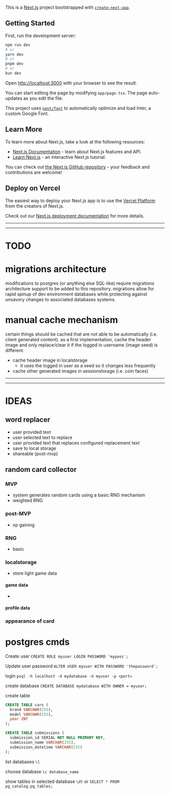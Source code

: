 This is a [Next.js](https://nextjs.org/) project bootstrapped with [`create-next-app`](https://github.com/vercel/next.js/tree/canary/packages/create-next-app).

## Getting Started

First, run the development server:

```bash
npm run dev
# or
yarn dev
# or
pnpm dev
# or
bun dev
```

Open [http://localhost:3000](http://localhost:3000) with your browser to see the result.

You can start editing the page by modifying `app/page.tsx`. The page auto-updates as you edit the file.

This project uses [`next/font`](https://nextjs.org/docs/basic-features/font-optimization) to automatically optimize and load Inter, a custom Google Font.

## Learn More

To learn more about Next.js, take a look at the following resources:

- [Next.js Documentation](https://nextjs.org/docs) - learn about Next.js features and API.
- [Learn Next.js](https://nextjs.org/learn) - an interactive Next.js tutorial.

You can check out [the Next.js GitHub repository](https://github.com/vercel/next.js/) - your feedback and contributions are welcome!

## Deploy on Vercel

The easiest way to deploy your Next.js app is to use the [Vercel Platform](https://vercel.com/new?utm_medium=default-template&filter=next.js&utm_source=create-next-app&utm_campaign=create-next-app-readme) from the creators of Next.js.

Check out our [Next.js deployment documentation](https://nextjs.org/docs/deployment) for more details.

---

---

# TODO

# migrations architecture

modifications to postgres (or anything else SQL-like) require migrations architecture support to be added to this repository. migrations allow for rapid spinup of dev environment databases while protecting against unsavory changes to associated databases systems.

# manual cache mechanism

certain things should be cached that are not able to be automatically (i.e. client generated content). as a first implementation, cache the header image and only replace/clear it if the logged in username (image seed) is different.

- cache header image in localstorage
  - it uses the logged in user as a seed so it changes less frequently
- cache other generated images in sessionstorage (i.e. coin faces)

---

---

# IDEAS

## word replacer

- user provided text
- user selected text to replace
- user provided text that replaces configured replacement text
- save to local storage
- shareable (post-mvp)

## random card collector

### MVP

- system generates random cards using a basic RNG mechanism
- weighted RNG

### post-MVP

- xp gaining

### RNG

- basic

### localstorage

- store light game data

#### game data

-

#### profile data

####

### appearance of card

# postgres cmds

Create user
`CREATE ROLE myuser LOGIN PASSWORD 'mypass';`

Update user password
`ALTER USER myuser WITH PASSWORD 'thepassword';`

login
`psql -h localhost -d mydatabase -U myuser -p <port>`

create database
`CREATE DATABASE mydatabase WITH OWNER = myuser;`

create table

```sql
CREATE TABLE cars (
  brand VARCHAR(255),
  model VARCHAR(255),
  year INT
);

CREATE TABLE submissions (
  submission_id SERIAL NOT NULL PRIMARY KEY,
  submission_name VARCHAR(255),
  submission_datetime VARCHAR(255)
);
```

list databases
`\l`

choose database
`\c database_name`

show tables in selected database
`\dt` or `SELECT * FROM pg_catalog.pg_tables;`
